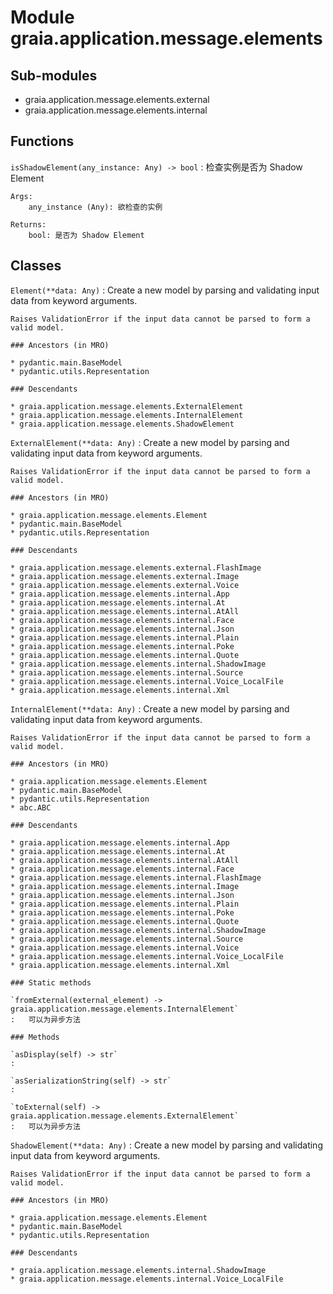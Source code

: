 Module graia.application.message.elements
=========================================

Sub-modules
-----------
* graia.application.message.elements.external
* graia.application.message.elements.internal

Functions
---------

    
`isShadowElement(any_instance: Any) ‑> bool`
:   检查实例是否为 Shadow Element
    
    Args:
        any_instance (Any): 欲检查的实例
    
    Returns:
        bool: 是否为 Shadow Element

Classes
-------

`Element(**data: Any)`
:   Create a new model by parsing and validating input data from keyword arguments.
    
    Raises ValidationError if the input data cannot be parsed to form a valid model.

    ### Ancestors (in MRO)

    * pydantic.main.BaseModel
    * pydantic.utils.Representation

    ### Descendants

    * graia.application.message.elements.ExternalElement
    * graia.application.message.elements.InternalElement
    * graia.application.message.elements.ShadowElement

`ExternalElement(**data: Any)`
:   Create a new model by parsing and validating input data from keyword arguments.
    
    Raises ValidationError if the input data cannot be parsed to form a valid model.

    ### Ancestors (in MRO)

    * graia.application.message.elements.Element
    * pydantic.main.BaseModel
    * pydantic.utils.Representation

    ### Descendants

    * graia.application.message.elements.external.FlashImage
    * graia.application.message.elements.external.Image
    * graia.application.message.elements.external.Voice
    * graia.application.message.elements.internal.App
    * graia.application.message.elements.internal.At
    * graia.application.message.elements.internal.AtAll
    * graia.application.message.elements.internal.Face
    * graia.application.message.elements.internal.Json
    * graia.application.message.elements.internal.Plain
    * graia.application.message.elements.internal.Poke
    * graia.application.message.elements.internal.Quote
    * graia.application.message.elements.internal.ShadowImage
    * graia.application.message.elements.internal.Source
    * graia.application.message.elements.internal.Voice_LocalFile
    * graia.application.message.elements.internal.Xml

`InternalElement(**data: Any)`
:   Create a new model by parsing and validating input data from keyword arguments.
    
    Raises ValidationError if the input data cannot be parsed to form a valid model.

    ### Ancestors (in MRO)

    * graia.application.message.elements.Element
    * pydantic.main.BaseModel
    * pydantic.utils.Representation
    * abc.ABC

    ### Descendants

    * graia.application.message.elements.internal.App
    * graia.application.message.elements.internal.At
    * graia.application.message.elements.internal.AtAll
    * graia.application.message.elements.internal.Face
    * graia.application.message.elements.internal.FlashImage
    * graia.application.message.elements.internal.Image
    * graia.application.message.elements.internal.Json
    * graia.application.message.elements.internal.Plain
    * graia.application.message.elements.internal.Poke
    * graia.application.message.elements.internal.Quote
    * graia.application.message.elements.internal.ShadowImage
    * graia.application.message.elements.internal.Source
    * graia.application.message.elements.internal.Voice
    * graia.application.message.elements.internal.Voice_LocalFile
    * graia.application.message.elements.internal.Xml

    ### Static methods

    `fromExternal(external_element) ‑> graia.application.message.elements.InternalElement`
    :   可以为异步方法

    ### Methods

    `asDisplay(self) ‑> str`
    :

    `asSerializationString(self) ‑> str`
    :

    `toExternal(self) ‑> graia.application.message.elements.ExternalElement`
    :   可以为异步方法

`ShadowElement(**data: Any)`
:   Create a new model by parsing and validating input data from keyword arguments.
    
    Raises ValidationError if the input data cannot be parsed to form a valid model.

    ### Ancestors (in MRO)

    * graia.application.message.elements.Element
    * pydantic.main.BaseModel
    * pydantic.utils.Representation

    ### Descendants

    * graia.application.message.elements.internal.ShadowImage
    * graia.application.message.elements.internal.Voice_LocalFile